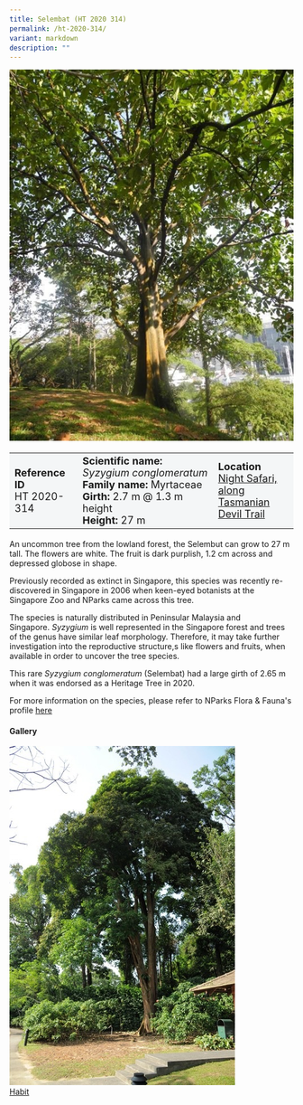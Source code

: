 ```yaml
---
title: Selembat (HT 2020 314)
permalink: /ht-2020-314/
variant: markdown
description: ""
---
```

<div class="isomer-image-wrapper">
<img src="/images/heritage_trees_photos/terap_ht_2015_235-habit.jpg"> 
</div><table style="minWidth: 100px; font-size: 18px; background: #F4F6F7">
<tbody><tr>
<td rowspan="1" colspan="1">
<strong>Reference ID</strong>
<br>HT 2020-314
</td>
<td rowspan="1" colspan="1">
<strong>Scientific name:</strong> <em>Syzygium conglomeratum</em> 
<br><strong>Family name:</strong> Myrtaceae
<br><strong>Girth:</strong> 2.7 m @ 1.3 m height
<br><strong>Height: </strong>27 m
</td>
<td rowspan="1" colspan="1"><strong>Location</strong><a href="https://www.onemap.gov.sg/?lat=1.4026899999779296&amp;lng=103.78786000003946">
<br>Night Safari, along<br>Tasmanian Devil Trail</a>
</td>
</tr>
</tbody></table>
<p>An uncommon tree from the lowland forest, the Selembut can grow to 27 m tall. The flowers are white. The fruit is dark purplish, 1.2 cm across and depressed globose in shape.</p>

<p>Previously recorded as extinct in Singapore, this species was recently re-discovered in Singapore in 2006 when keen-eyed botanists at the Singapore Zoo and NParks came across this tree.</p>

<p>The species is naturally distributed in Peninsular Malaysia and Singapore.&nbsp;<em>Syzygium</em>&nbsp;is well represented in the Singapore forest and trees of the genus have similar leaf morphology. Therefore, it may take further investigation into the reproductive structure,s like flowers and fruits, when available in order to uncover the tree species.</p>

<p>This rare&nbsp;<em>Syzygium conglomeratum</em>&nbsp;(Selembat) had a large girth of 2.65 m when it was endorsed as a Heritage Tree in 2020.</p>

<p>For more information on the species, please refer to NParks Flora &amp; Fauna's profile <a href="https://www.nparks.gov.sg/florafaunaweb/flora/8/4/8409">here</a>

</p><h4>Gallery</h4>
<div class="isomer-card-grid">
<a href="/images/Heritage_trees_photos/tulang_daing_ht_2001_22-habit.jpg" class="isomer-card">
<div class="isomer-card-image">
<div class="isomer-image-wrapper"><img src="/images/Heritage_trees_photos/tulang_daing_ht_2001_22-habit.jpg"></div></div>
<div class="isomer-card-body"><div class="isomer-card-description">Habit</div></div></a><br></div>